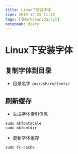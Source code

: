 ```yaml
---
title: Linux下安装字体
time: 2019-12-25 11:48
tags: [[Markdown,daily]]
notebook: diary
---
```


#  Linux下安装字体


## 复制字体到目录

- 目录名字 `/usr/share/fonts/`

## 刷新缓存

- 生成字体索引信息
```
sudo mkfontscale
sudo mkfontdir
```
- 更新字体缓存
```
sudo fc-cache
```


